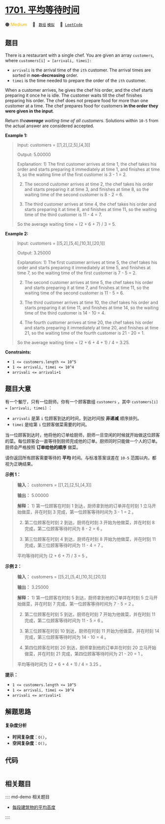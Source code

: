 # [1701. 平均等待时间](https://leetcode.com/problems/average-waiting-time)

🟠 <font color=#ffb800>Medium</font>&emsp; 🔖&ensp; [`数组`](/leetcode/outline/tag/array.md) [`模拟`](/leetcode/outline/tag/simulation.md)&emsp; 🔗&ensp;[`LeetCode`](https://leetcode.com/problems/average-waiting-time)


## 题目

There is a restaurant with a single chef. You are given an array `customers`,
where `customers[i] = [arrivali, timei]:`

  * `arrivali` is the arrival time of the `ith` customer. The arrival times are sorted in **non-decreasing** order.
  * `timei` is the time needed to prepare the order of the `ith` customer.

When a customer arrives, he gives the chef his order, and the chef starts
preparing it once he is idle. The customer waits till the chef finishes
preparing his order. The chef does not prepare food for more than one customer
at a time. The chef prepares food for customers **in the order they were given
in the input**.

Return _the**average** waiting time of all customers_. Solutions within `10-5`
from the actual answer are considered accepted.



**Example 1:**

> Input: customers = [[1,2],[2,5],[4,3]]
> 
> Output: 5.00000
> 
> Explanation: 1) The first customer arrives at time 1, the chef takes his order and starts preparing it immediately at time 1, and finishes at time 3, so the waiting time of the first customer is 3 - 1 = 2.
> 
> 2) The second customer arrives at time 2, the chef takes his order and starts preparing it at time 3, and finishes at time 8, so the waiting time of the second customer is 8 - 2 = 6.
> 
> 3) The third customer arrives at time 4, the chef takes his order and starts preparing it at time 8, and finishes at time 11, so the waiting time of the third customer is 11 - 4 = 7.
> 
> So the average waiting time = (2 + 6 + 7) / 3 = 5.

**Example 2:**

> Input: customers = [[5,2],[5,4],[10,3],[20,1]]
> 
> Output: 3.25000
> 
> Explanation: 1) The first customer arrives at time 5, the chef takes his order and starts preparing it immediately at time 5, and finishes at time 7, so the waiting time of the first customer is 7 - 5 = 2.
> 
> 2) The second customer arrives at time 5, the chef takes his order and starts preparing it at time 7, and finishes at time 11, so the waiting time of the second customer is 11 - 5 = 6.
> 
> 3) The third customer arrives at time 10, the chef takes his order and starts preparing it at time 11, and finishes at time 14, so the waiting time of the third customer is 14 - 10 = 4.
> 
> 4) The fourth customer arrives at time 20, the chef takes his order and starts preparing it immediately at time 20, and finishes at time 21, so the waiting time of the fourth customer is 21 - 20 = 1.
> 
> So the average waiting time = (2 + 6 + 4 + 1) / 4 = 3.25.

**Constraints:**

  * `1 <= customers.length <= 10^5`
  * `1 <= arrivali, timei <= 10^4`
  * `arrivali <= arrivali+1`


## 题目大意

有一个餐厅，只有一位厨师。你有一个顾客数组 `customers` ，其中 `customers[i] = [arrivali, timei]` ：

  * `arrivali` 是第 `i` 位顾客到达的时间，到达时间按 **非递减** 顺序排列。
  * `timei` 是给第 `i` 位顾客做菜需要的时间。

当一位顾客到达时，他将他的订单给厨师，厨师一旦空闲的时候就开始做这位顾客的菜。每位顾客会一直等待到厨师完成他的订单。厨师同时只能做一个人的订单。厨师会严格按照
**订单给他的顺序** 做菜。

请你返回所有顾客需要等待的 **平均** 时间。与标准答案误差在 `10-5` 范围以内，都视为正确结果。

**示例 1：**

> 
> 
> 
> 
> 
> **输入：** customers = [[1,2],[2,5],[4,3]]
> 
> **输出：** 5.00000
> 
> **解释：** 1) 第一位顾客在时刻 1 到达，厨师拿到他的订单并在时刻 1 立马开始做菜，并在时刻 3 完成，第一位顾客等待时间为 3 - 1 = 2 。
> 
> 2) 第二位顾客在时刻 2 到达，厨师在时刻 3 开始为他做菜，并在时刻 8 完成，第二位顾客等待时间为 8 - 2 = 6 。
> 
> 3) 第三位顾客在时刻 4 到达，厨师在时刻 8 开始为他做菜，并在时刻 11 完成，第三位顾客等待时间为 11 - 4 = 7 。
> 
> 平均等待时间为 (2 + 6 + 7) / 3 = 5 。
> 
> 

**示例 2：**

> 
> 
> 
> 
> 
> **输入：** customers = [[5,2],[5,4],[10,3],[20,1]]
> 
> **输出：** 3.25000
> 
> **解释：** 1) 第一位顾客在时刻 5 到达，厨师拿到他的订单并在时刻 5 立马开始做菜，并在时刻 7 完成，第一位顾客等待时间为 7 - 5 = 2 。
> 
> 2) 第二位顾客在时刻 5 到达，厨师在时刻 7 开始为他做菜，并在时刻 11 完成，第二位顾客等待时间为 11 - 5 = 6 。
> 
> 3) 第三位顾客在时刻 10 到达，厨师在时刻 11 开始为他做菜，并在时刻 14 完成，第三位顾客等待时间为 14 - 10 = 4 。
> 
> 4) 第四位顾客在时刻 20 到达，厨师拿到他的订单并在时刻 20 立马开始做菜，并在时刻 21 完成，第四位顾客等待时间为 21 - 20 = 1 。
> 
> 平均等待时间为 (2 + 6 + 4 + 1) / 4 = 3.25 。
> 
> 

**提示：**

  * `1 <= customers.length <= 10^5`
  * `1 <= arrivali, timei <= 10^4`
  * `arrivali <= arrivali+1`


## 解题思路

#### 复杂度分析

- **时间复杂度**：`O()`，
- **空间复杂度**：`O()`，

## 代码

```javascript

```

## 相关题目

:::: md-demo 相关题目
- [每段建筑物的平均高度](https://leetcode.com/problems/average-height-of-buildings-in-each-segment)

::::
